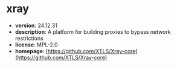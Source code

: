 # xray

- **version**: 24.12.31
- **description**: A platform for building proxies to bypass network restrictions
- **license**: MPL-2.0
- **homepage**: [https://github.com/XTLS/Xray-core](https://github.com/XTLS/Xray-core)


